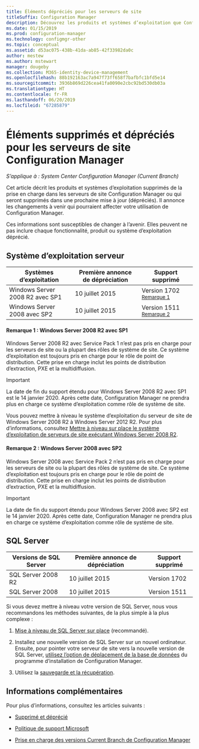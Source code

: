 ```yaml
---
title: Éléments dépréciés pour les serveurs de site
titleSuffix: Configuration Manager
description: Découvrez les produits et systèmes d’exploitation que Configuration Manager ne prend plus en charge pour les serveurs de site.
ms.date: 01/15/2019
ms.prod: configuration-manager
ms.technology: configmgr-other
ms.topic: conceptual
ms.assetid: d53ac075-438b-41da-ab85-42f33982da0c
author: mestew
ms.author: mstewart
manager: dougeby
ms.collection: M365-identity-device-management
ms.openlocfilehash: 88b192163ac7a947f73ff658f7bafbfc1bfd5e14
ms.sourcegitcommit: 3936b869d226cea41fa0090e2cbc92bd530db03a
ms.translationtype: HT
ms.contentlocale: fr-FR
ms.lasthandoff: 06/20/2019
ms.locfileid: "67285879"
---
```

# <a name="removed-and-deprecated-for-configuration-manager-site-servers"></a>Éléments supprimés et dépréciés pour les serveurs de site Configuration Manager

*S’applique à : System Center Configuration Manager (Current Branch)*

Cet article décrit les produits et systèmes d’exploitation supprimés de la prise en charge dans les serveurs de site Configuration Manager ou qui seront supprimés dans une prochaine mise à jour (dépréciés). Il annonce les changements à venir qui pourraient affecter votre utilisation de Configuration Manager.  

Ces informations sont susceptibles de changer à l’avenir. Elles peuvent ne pas inclure chaque fonctionnalité, produit ou système d’exploitation déprécié.  



## <a name="server-os"></a>Système d’exploitation serveur  

|**Systèmes d’exploitation**|**Première annonce de dépréciation**|**Support supprimé** |  
|-|-|-| 
|Windows Server 2008 R2 avec SP1|10 juillet 2015| Version 1702 <sup>[Remarque 1](#bkmk_note1)</sup>| 
|Windows Server 2008 avec SP2|10 juillet 2015|Version 1511 <sup>[Remarque 2](#bkmk_note2)</sup>|  

#### <a name="bkmk_note1"></a>Remarque 1 : Windows Server 2008 R2 avec SP1
Windows Server 2008 R2 avec Service Pack 1 n’est pas pris en charge pour les serveurs de site ou la plupart des rôles de système de site. Ce système d’exploitation est toujours pris en charge pour le rôle de point de distribution. Cette prise en charge inclut les points de distribution d’extraction, PXE et la multidiffusion. 

> [!Important]  
> La date de fin du support étendu pour Windows Server 2008 R2 avec SP1 est le 14 janvier 2020. Après cette date, Configuration Manager ne prendra plus en charge ce système d’exploitation comme rôle de système de site. 

Vous pouvez mettre à niveau le système d’exploitation du serveur de site de Windows Server 2008 R2 à Windows Server 2012 R2. Pour plus d’informations, consultez [Mettre à niveau sur place le système d’exploitation de serveurs de site exécutant Windows Server 2008 R2](/sccm/core/servers/manage/upgrade-on-premises-infrastructure#BKMK_SupConfigUpgradeSiteSrv).  


#### <a name="bkmk_note2"></a> Remarque 2 : Windows Server 2008 avec SP2
Windows Server 2008 avec Service Pack 2 n’est pas pris en charge pour les serveurs de site ou la plupart des rôles de système de site. Ce système d’exploitation est toujours pris en charge pour le rôle de point de distribution. Cette prise en charge inclut les points de distribution d’extraction, PXE et la multidiffusion. 

> [!Important]  
> La date de fin du support étendu pour Windows Server 2008 avec SP2 est le 14 janvier 2020. Après cette date, Configuration Manager ne prendra plus en charge ce système d’exploitation comme rôle de système de site.  



## <a name="sql-server"></a>SQL Server   

|**Versions de SQL Server**|**Première annonce de dépréciation**|**Support supprimé**|   
|-|-|-| 
|SQL Server 2008 R2|10 juillet 2015|Version 1702| 
|SQL Server 2008|10 juillet 2015|Version 1511|  


Si vous devez mettre à niveau votre version de SQL Server, nous vous recommandons les méthodes suivantes, de la plus simple à la plus complexe :

1. [Mise à niveau de SQL Server sur place](/sccm/core/servers/manage/upgrade-on-premises-infrastructure#BKMK_SupConfigUpgradeDBSrv) (recommandé).  

2. Installez une nouvelle version de SQL Server sur un nouvel ordinateur. Ensuite, pour pointer votre serveur de site vers la nouvelle version de SQL Server, [utilisez l’option de déplacement de la base de données](/sccm/core/servers/manage/modify-your-infrastructure#bkmk_dbconfig) du programme d’installation de Configuration Manager.  

3. Utilisez la [sauvegarde et la récupération](/sccm/protect/understand/backup-and-recovery).  



## <a name="more-information"></a>Informations complémentaires

Pour plus d’informations, consultez les articles suivants : 

- [Supprimé et déprécié](/sccm/core/plan-design/changes/deprecated/removed-and-deprecated)  

- [Politique de support Microsoft](https://support.microsoft.com/lifecycle)  

- [Prise en charge des versions Current Branch de Configuration Manager](/sccm/core/servers/manage/current-branch-versions-supported)  

